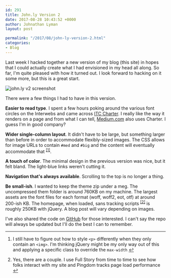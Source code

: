 ```yaml
---
id: 291
title: John.ly Version 2
date: 2017-08-28 10:43:52 +0000
author: Johnathan Lyman
layout: post

permalink: "/2017/08/john-ly-version-2.html"
categories:
- Blog
---
```

<div class="kg-card-markdown"><p>Last week I hacked together a new version of my blog (this site) in hopes that I could actually create what I had envisioned in my head all along. So far, I'm quite pleased with how it turned out. I look forward to hacking on it some more, but this is a great start.</p><p><img src="https://f000.backblaze.com/file/johnly-static-files/posts/johnlyv2.jpg#med" alt="john.ly v2 screenshot"></p><p>There were a few things I had to have in this version.</p><p><strong>Easier to read type</strong>. I spent a few hours poking around the various font circles on the Interwebs and came across <a href="https://www.myfonts.com/fonts/itc/charter/">ITC Charter</a>. I really like the way it renders on a page and from what I can tell, <a href="https://www.myfonts.com/fonts/itc/charter/">Medium.com</a> also uses Charter. I guess I'm in good company?</p><p><strong>Wider single-column layout</strong>. It didn't have to be large, but something larger than before in order to accommodate flexibly-sized images. The CSS allows for image URLs to contain <code>#med</code> and <code>#big</code> and the content will eventually accommodate that <sup class="footnote-ref"><a href="#fn1" id="fnref1">[1]</a></sup>.</p><p><strong>A touch of color</strong>. The minimal design in the previous version was nice, but it felt bland. The light-blue links weren't cutting it.</p><p><strong>Navigation that's always available</strong>. Scrolling to the top is no longer a thing.</p><p><strong>Be small-ish</strong>. I wanted to keep the theme zip under a meg. The uncompressed them folder is around 760KB on my machine. The largest assets are the font files for each format (woff, woff2, eot, otf) at around 200-ish KB. The homepage, when loaded, sans tracking scripts <sup class="footnote-ref"><a href="#fn2" id="fnref2">[2]</a></sup> is roughly 250KB with jQuery. A blog post will vary depending on images.</p><p>I've also shared the code on <a href="https://github.com/johlym/john.ly_v2">GitHub</a> for those interested. I can't say the repo will always be updated but I'll do the best I can to remember.</p><hr class="footnotes-sep"><section class="footnotes"><ol class="footnotes-list"><li id="fn1" class="footnote-item"><p>I still have to figure out how to style <code>&lt;p&gt;</code> differently when they only contain an <code>&lt;img&gt;</code>. I'm thinking jQuery might be my only way out of this and applying a specific class to override the <code>max-width</code> <a href="#fnref1" class="footnote-backref">↩︎</a></p></li><li id="fn2" class="footnote-item"><p>Yes, there are a couple. I use Full Story from time to time to see how folks interact with my site and Pingdom tracks page load performance <a href="#fnref2" class="footnote-backref">↩︎</a></p></li></ol></section></div>